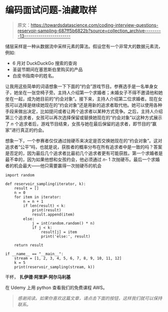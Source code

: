 # 编码面试问题-油藏取样

> 原文：<https://towardsdatascience.com/coding-interview-questions-reservoir-sampling-687ff5b6822b?source=collection_archive---------13----------------------->

储层采样是一种从数据流中采样元素的算法。假设您有一个非常大的数据元素流，例如:

*   6 月对 DuckDuckGo 搜索的查询
*   圣诞节期间在塞恩斯伯里购买的产品
*   白皮书指南中的姓名。

让我用这些简单的词语想象一下下面的“约会”游戏节目。参赛选手是一名单身女子，她坐在一张空椅子旁。主持人介绍第一个求婚者；未婚女子不得不邀请他和她坐在一起，成为她目前的“约会对象”。接下来，主持人介绍第二位求婚者。现在女孩可以选择是继续她现在的“约会对象”还是用新的追求者取代他。她可以使用各种手段来做出决定，比如提问或者让两个追求者以某种方式竞争。之后，主持人介绍第三个追求者，女孩可以再次选择保留或替换她现在的“约会对象”以这种方式展示了 *n* 个追求者后，游戏节目结束，女孩与她在最后保留的追求者，即节目的“赢家”进行真正的约会。

想象一下，一个参赛者仅仅通过抛硬币来决定是否交换她现在的“约会对象”。这对追求者“公平”吗，也就是说，获胜者的概率分布在所有追求者中是一致的吗？答案是否定的，因为最后几个追求者比最初几个追求者更有可能获胜。第一个求婚者是最不幸的，因为如果他想和女孩约会，他必须通过 *n-* 1 次抛硬币。最后一个求婚者的机会最大——他只需要赢得一次抛硬币的机会

```
import random

def reservoir_sampling(iterator, k):
    result = []
    n = 0
    for item in iterator:
        n = n + 1
        if len(result) < k:
            print(result)
            result.append(item)
        else:
            j = int(random.random() * n)
            if j < k:
                result[j] = item
                print('else:', result)

    return result

if __name__ == "__main__":
    stream = [1, 2, 3, 4, 5, 6, 7, 8, 9, 10, 11, 12]
    k = 5
    print(reservoir_sampling(stream, k))
```

干杯，
**扎伊德·阿里萨·阿尔马利基**

在 Udemy 上用 python 查看我们的免费课程 AWS。

> *感谢阅读。如果你喜欢这篇文章，请点击下面的按钮，这样我们就可以保持联系。*